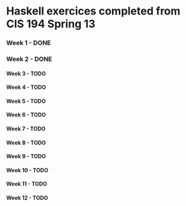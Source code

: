 # Haskell exercices completed from CIS 194 Spring 13

### Week 1  - DONE
### Week 2  - DONE
#### Week 3  - TODO
#### Week 4  - TODO
#### Week 5  - TODO
#### Week 6  - TODO
#### Week 7  - TODO
#### Week 8  - TODO
#### Week 9  - TODO
#### Week 10 - TODO
#### Week 11 - TODO
#### Week 12 - TODO
